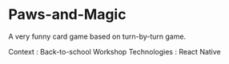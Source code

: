 # Paws-and-Magic
A very funny card game based on turn-by-turn game.

Context : Back-to-school Workshop
Technologies : React Native
